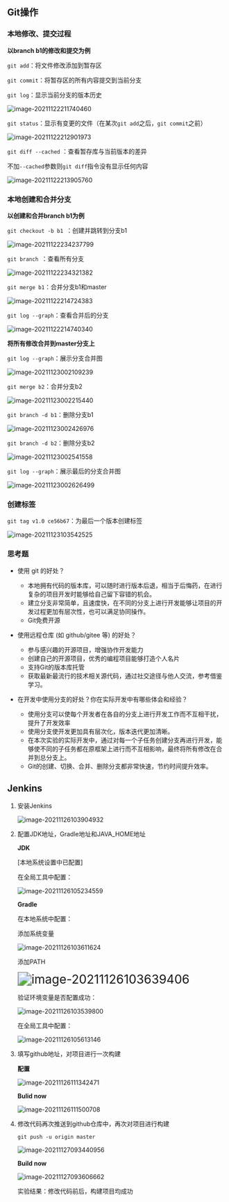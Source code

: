 ## Git操作

### 本地修改、提交过程

**以branch b1的修改和提交为例**

`git add`：将文件修改添加到暂存区

`git commit`：将暂存区的所有内容提交到当前分支

`git log`：显示当前分支的版本历史

![image-20211122211740460](ref/image-20211122211740460.png)

`git status`：显示有变更的文件（在某次`git add`之后，`git commit`之前）

![image-20211122212901973](ref/image-20211122212901973.png)

`git diff --cached` ：查看暂存库与当前版本的差异

不加`--cached`参数则`git diff`指令没有显示任何内容

![image-20211122213905760](ref/image-20211122213905760.png)

### 本地创建和合并分支

**以创建和合并branch b1为例**

`git checkout -b b1 `：创建并跳转到分支b1

![image-20211122234237799](ref/image-20211122234237799.png)

`git branch `：查看所有分支

![image-20211122234321382](ref/image-20211122234321382.png)

`git merge b1`：合并分支b1和master

![image-20211122214724383](ref/image-20211122214724383.png)

`git log --graph`：查看合并后的分支

![image-20211122214740340](ref/image-20211122214740340.png)

**将所有修改合并到master分支上**

`git log --graph`：展示分支合并图

![image-20211123002109239](ref/image-20211123002109239.png)

`git merge b2`：合并分支b2

![image-20211123002215440](ref/image-20211123002215440.png)

`git branch -d b1`：删除分支b1

![image-20211123002426976](ref/image-20211123002426976.png)

`git branch -d b2`：删除分支b2

![image-20211123002541558](ref/image-20211123002541558.png)

`git log --graph`：展示最后的分支合并图

![image-20211123002626499](ref/image-20211123002626499.png)

### 创建标签

`git tag v1.0 ce56b67`：为最后一个版本创建标签

![image-20211123103542525](ref/image-20211123103542525.png)

### 思考题

- 使用 git 的好处？

  - 本地拥有代码的版本库，可以随时进行版本后退，相当于后悔药，在进行复杂的项目开发时能够给自己留下容错的机会。
  - 建立分支非常简单，且速度快，在不同的分支上进行开发能够让项目的开发过程更加有层次性，也可以满足协同操作。
  - Git免费开源

- 使用远程仓库 (如 github/gitee 等) 的好处？ 

  - 参与感兴趣的开源项目，增强协作开发能力
  - 创建自己的开源项目，优秀的编程项目能够打造个人名片
  - 支持Git的版本库托管
  - 获取最新最流行的技术相关源代码，通过社交途径与他人交流，参考借鉴学习。

- 在开发中使用分支的好处？你在实际开发中有哪些体会和经验？

  - 使用分支可以使每个开发者在各自的分支上进行开发工作而不互相干扰，提升了开发效率
  - 使用分支使开发更加具有层次化，版本迭代更加清晰。
  - 在本次实验的实际开发中，通过对每一个子任务创建分支再进行开发，能够使不同的子任务都在原框架上进行而不互相影响，最终将所有修改在合并到总分支上。
  - Git的创建、切换、合并、删除分支都非常快速，节约时间提升效率。


## Jenkins

1. 安装Jenkins

   ![image-20211126103904932](ref/image-20211126103904932.png)

2. 配置JDK地址，Gradle地址和JAVA_HOME地址

   **JDK**

   [本地系统设置中已配置]

   在全局工具中配置：

   ![image-20211126105234559](ref/image-20211126105234559.png)

   **Gradle**

   在本地系统中配置：

   添加系统变量

   ![image-20211126103611624](ref/image-20211126103611624.png)

   添加PATH

   <img src="ref/image-20211126103639406.png" alt="image-20211126103639406" style="zoom: 200%;" />

   验证环境变量是否配置成功：

   ![image-20211126103539800](ref/image-20211126103539800.png)

   在全局工具中配置：

   ![image-20211126105613146](ref/image-20211126105613146.png)

3. 填写github地址，对项目进行一次构建

   **配置**

   ![image-20211126111342471](ref/image-20211126111342471.png)

   **Bulid now**

   ![image-20211126111500708](ref/image-20211126111500708.png)

4. 修改代码再次推送到github仓库中，再次对项目进行构建

   `git push -u origin master`
   
   ![image-20211127093440956](ref/image-20211127093440956.png)
   
   **Build now**
   
   ![image-20211127093606662](ref/image-20211127093606662.png)
   
   实验结果：修改代码前后，构建项目均成功
